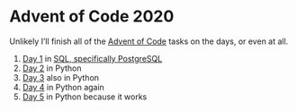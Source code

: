 # Advent of Code 2020

Unlikely I’ll finish all of the [Advent of Code][aoc] tasks on the days, or even at all.

[aoc]: https://adventofcode.com/

1. [Day 1](https://github.com/sneeu/advent-of-code-2020/tree/master/day01) in [SQL, specifically PostgreSQL](https://www.postgresql.org/)
2. [Day 2](https://github.com/sneeu/advent-of-code-2020/tree/master/day02) in Python
3. [Day 3](https://github.com/sneeu/advent-of-code-2020/tree/master/day03) also in Python
4. [Day 4](https://github.com/sneeu/advent-of-code-2020/tree/master/day04) in Python again
5. [Day 5](https://github.com/sneeu/advent-of-code-2020/tree/master/day04) in Python because it works
